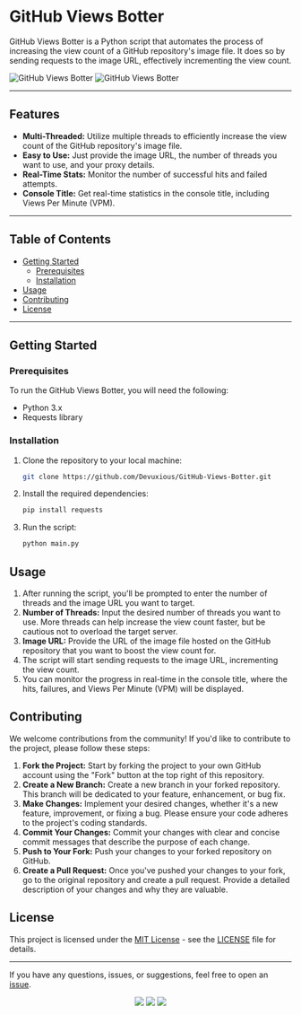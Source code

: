 # GitHub Views Botter

GitHub Views Botter is a Python script that automates the process of increasing the view count of a GitHub repository's image file. It does so by sending requests to the image URL, effectively incrementing the view count.

![GitHub Views Botter](https://img.shields.io/badge/version-1.0.0&color=FF7F7F)
![GitHub Views Botter](https://img.shields.io/badge/author-%E2%9C%9F-9cf)

---

## Features

- **Multi-Threaded:** Utilize multiple threads to efficiently increase the view count of the GitHub repository's image file.
- **Easy to Use:** Just provide the image URL, the number of threads you want to use, and your proxy details.
- **Real-Time Stats:** Monitor the number of successful hits and failed attempts.
- **Console Title:** Get real-time statistics in the console title, including Views Per Minute (VPM).

---

## Table of Contents

- [Getting Started](#getting-started)
  - [Prerequisites](#prerequisites)
  - [Installation](#installation)
- [Usage](#usage)
- [Contributing](#contributing)
- [License](#license)

---

## Getting Started

### Prerequisites

To run the GitHub Views Botter, you will need the following:

- Python 3.x
- Requests library

### Installation

1. Clone the repository to your local machine:

   ```bash
   git clone https://github.com/Devuxious/GitHub-Views-Botter.git
   ```
  
2. Install the required dependencies:
   
   ```bash
   pip install requests
   ```
   
3. Run the script:
   ```bash
   python main.py
   ```


## Usage

1. After running the script, you'll be prompted to enter the number of threads and the image URL you want to target.
2. **Number of Threads:** Input the desired number of threads you want to use. More threads can help increase the view count faster, but be cautious not to overload the target server.
3. **Image URL:** Provide the URL of the image file hosted on the GitHub repository that you want to boost the view count for.
4. The script will start sending requests to the image URL, incrementing the view count.
5. You can monitor the progress in real-time in the console title, where the hits, failures, and Views Per Minute (VPM) will be displayed.

## Contributing

We welcome contributions from the community! If you'd like to contribute to the project, please follow these steps:

1. **Fork the Project:** Start by forking the project to your own GitHub account using the "Fork" button at the top right of this repository.
2. **Create a New Branch:** Create a new branch in your forked repository. This branch will be dedicated to your feature, enhancement, or bug fix.
3. **Make Changes:** Implement your desired changes, whether it's a new feature, improvement, or fixing a bug. Please ensure your code adheres to the project's coding standards.
4. **Commit Your Changes:** Commit your changes with clear and concise commit messages that describe the purpose of each change.
5. **Push to Your Fork:** Push your changes to your forked repository on GitHub.
6. **Create a Pull Request:** Once you've pushed your changes to your fork, go to the original repository and create a pull request. Provide a detailed description of your changes and why they are valuable.

## License

This project is licensed under the [MIT License](LICENSE) - see the [LICENSE](LICENSE) file for details.

---

If you have any questions, issues, or suggestions, feel free to open an [issue](https://github.com/Devuxious/GitHub-Views-Botter/issues).


<p align="center">
  <img src="https://img.shields.io/github/license/Devuxious/GitHub-Views-Botter.svg?style=for-the-badge&labelColor=black&color=FF7F7F&logo=IOTA"/>
  <img src="https://img.shields.io/github/stars/Devuxious/GitHub-Views-Botter.svg?style=for-the-badge&labelColor=black&color=FF7F7F&logo=IOTA"/>
  <img src="https://img.shields.io/github/languages/top/Devuxious/GitHub-Views-Botter.svg?style=for-the-badge&labelColor=black&color=FF7F7F&logo=python"/>
</p>
